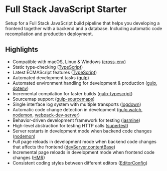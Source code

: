 # Full Stack JavaScript Starter

Setup for a Full Stack JavaScript build pipeline that helps you developing a frontend together with a backend and a database. Including automatic code recompilation and production deployment.

## Highlights
- Compatible with macOS, Linux & Windows ([cross-env][13])
- Static type-checking ([TypeScript][1])
- Latest ECMAScript features ([TypeScript][1])
- Automated development tasks ([gulp][2])
- Automated environment handling for development & production ([gulp][2], [dotenv][3])
- Incremental compilation for faster builds ([gulp-typescript][4])
- Sourcemap support ([gulp-sourcemaps](https://github.com/gulp-sourcemaps/gulp-sourcemaps))
- Single interface log system with multiple transports ([logdown][5])
- Automatic code change detection in development ([gulp.watch][6], [nodemon][7], [webpack-dev-server][8])
- Behavior-driven development framework for testing ([jasmine][9])
- High-level abstraction for testing HTTP calls ([supertest][10])
- Server restarts in development mode when backend code changes ([nodemon][7])
- Full page reloads in development mode when backend code changes that affects the frontend ([devServer.contentBase][11])
- Incremental page reloads in development mode when frontend code changes ([HMR][12])
- Consistent coding styles between different editors ([EditorConfig](https://editorconfig.org/))

[1]: https://www.typescriptlang.org/
[2]: https://gulpjs.com/
[3]: https://github.com/motdotla/dotenv
[4]: https://github.com/ivogabe/gulp-typescript
[5]: https://github.com/caiogondim/logdown.js
[6]: https://gulpjs.com/docs/en/api/watch
[7]: https://nodemon.io/
[8]: https://github.com/webpack/webpack-dev-server
[9]: https://jasmine.github.io/
[10]: https://github.com/visionmedia/supertest
[11]: https://webpack.js.org/configuration/dev-server/#devserver-contentbase
[12]: https://webpack.js.org/concepts/hot-module-replacement/
[13]: https://github.com/kentcdodds/cross-env
[14]: https://editorconfig.org/
